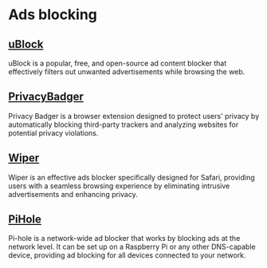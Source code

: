 # Ads blocking

## [uBlock](https://ublockorigin.com/)
uBlock is a popular, free, and open-source ad content blocker that effectively filters out unwanted advertisements while browsing the web.

## [PrivacyBadger](https://privacybadger.org/)
Privacy Badger is a browser extension designed to protect users' privacy by automatically blocking third-party trackers and analyzing websites for potential privacy violations.

## [Wiper](https://giorgiocalderolla.com/wipr.html)
Wiper is an effective ads blocker specifically designed for Safari, providing users with a seamless browsing experience by eliminating intrusive advertisements and enhancing privacy.
## [PiHole](https://pi-hole.net/)
Pi-hole is a network-wide ad blocker that works by blocking ads at the network level. It can be set up on a Raspberry Pi or any other DNS-capable device, providing ad blocking for all devices connected to your network.